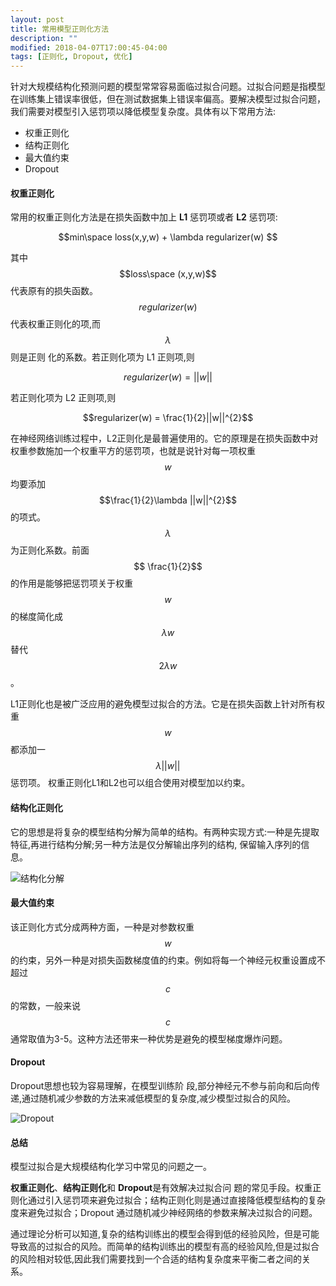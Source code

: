 ```yaml
---
layout: post
title: 常用模型正则化方法
description: ""
modified: 2018-04-07T17:00:45-04:00
tags: [正则化, Dropout, 优化]
---
```



针对大规模结构化预测问题的模型常常容易面临过拟合问题。过拟合问题是指模型在训练集上错误率很低，但在测试数据集上错误率偏高。要解决模型过拟合问题，我们需要对模型引入惩罚项以降低模型复杂度。具体有以下常用方法:

<!-- more -->

- 权重正则化
- 结构正则化
- 最大值约束
- Dropout

#### 权重正则化

常用的权重正则化方法是在损失函数中加上 **L1** 惩罚项或者 **L2** 惩罚项:


$$min\space loss(x,y,w) + \lambda regularizer(w) $$

其中$$loss\space (x,y,w)$$ 代表原有的损失函数。$$regularizer(w)$$ 代表权重正则化的项,而 $$\lambda$$ 则是正则 化的系数。若正则化项为 L1 正则项,则

$$regularizer(w) = ||w||$$

若正则化项为 L2 正则项,则

$$regularizer(w) = \frac{1}{2}||w||^{2}$$

在神经网络训练过程中，L2正则化是最普遍使用的。它的原理是在损失函数中对权重参数施加一个权重平方的惩罚项，也就是说针对每一项权重$$w$$均要添加
$$\frac{1}{2}\lambda ||w||^{2}$$的项式。$$\lambda$$为正则化系数。前面$$ \frac{1}{2}$$的作用是能够把惩罚项关于权重$$w$$的梯度简化成
$$\lambda w$$替代$$2 \lambda w$$。

L1正则化也是被广泛应用的避免模型过拟合的方法。它是在损失函数上针对所有权重$$w$$都添加一$$\lambda ||w||$$惩罚项。
权重正则化L1和L2也可以组合使用对模型加以约束。


#### 结构化正则化

它的思想是将复杂的模型结构分解为简单的结构。有两种实现方式:一种是先提取特征,再进行结构分解;另一种方法是仅分解输出序列的结构, 保留输入序列的信息。

![结构化分解](https://note.youdao.com/yws/public/resource/645c7ef0f51ed836661b0eb73a4e7366/xmlnote/65153A51F23944019159A552E162C5A7/7216)




#### 最大值约束
该正则化方式分成两种方面，一种是对参数权重$$w$$的约束，另外一种是对损失函数梯度值的约束。例如将每一个神经元权重设置成不超过$$c$$的常数，一般来说$$c$$通常取值为3-5。这种方法还带来一种优势是避免的模型梯度爆炸问题。


#### Dropout

Dropout思想也较为容易理解，在模型训练阶 段,部分神经元不参与前向和后向传递,通过随机减少参数的方法来减低模型的复杂度,减少模型过拟合的风险。

![Dropout](https://note.youdao.com/yws/public/resource/645c7ef0f51ed836661b0eb73a4e7366/xmlnote/C418277E2E4A4EACA29DD6711A0FA974/7219)


#### 总结
模型过拟合是大规模结构化学习中常见的问题之一。

**权重正则化**、**结构正则化**和 **Dropout**是有效解决过拟合问 题的常见手段。权重正则化通过引入惩罚项来避免过拟合；结构正则化则是通过直接降低模型结构的复杂度来避免过拟合；Dropout 通过随机减少神经网络的参数来解决过拟合的问题。

通过理论分析可以知道,复杂的结构训练出的模型会得到低的经验风险，但是可能导致高的过拟合的风险。而简单的结构训练出的模型有高的经验风险,但是过拟合的风险相对较低,因此我们需要找到一个合适的结构复杂度来平衡二者之间的关系。